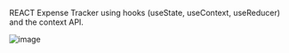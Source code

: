 REACT Expense Tracker using hooks (useState, useContext, useReducer) and the context API.




![image](https://user-images.githubusercontent.com/107623602/198906981-20773cf8-65dd-4c8b-8730-b4edaa09ecbd.png)
